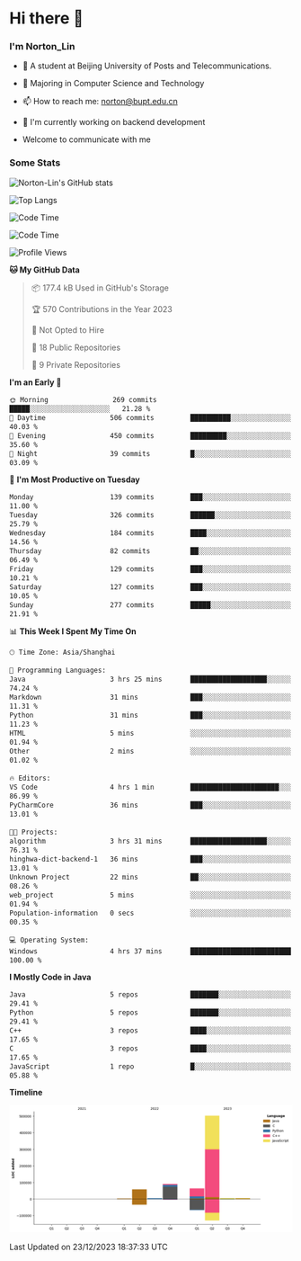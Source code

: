 
# Hi there 👋

### I'm Norton_Lin
- 🏫 A student at Beijing University of Posts and Telecommunications.
- 🌱 Majoring in Computer Science and Technology
- 📫 How to reach me: norton@bupt.edu.cn
- 🌱 I'm currently working on backend development

- Welcome to communicate with me

### Some Stats
![Norton-Lin's GitHub stats](https://github-readme-stats.vercel.app/api?username=Norton-Lin&count_private=true&show_icons=true&theme=radical)

![Top Langs](https://github-readme-stats.vercel.app/api/top-langs/?username=Norton-Lin&langs_count=10&layout=compact)

![Code Time](https://github-readme-stats.vercel.app/api/wakatime?username=Norton_Lin)

<!--START_SECTION:waka-->
![Code Time](http://img.shields.io/badge/Code%20Time-444%20hrs%2035%20mins-blue)

![Profile Views](http://img.shields.io/badge/Profile%20Views-0-blue)

**🐱 My GitHub Data** 

> 📦 177.4 kB Used in GitHub's Storage 
 > 
> 🏆 570 Contributions in the Year 2023
 > 
> 🚫 Not Opted to Hire
 > 
> 📜 18 Public Repositories 
 > 
> 🔑 9 Private Repositories 
 > 
**I'm an Early 🐤** 

```text
🌞 Morning                269 commits         █████░░░░░░░░░░░░░░░░░░░░   21.28 % 
🌆 Daytime                506 commits         ██████████░░░░░░░░░░░░░░░   40.03 % 
🌃 Evening                450 commits         █████████░░░░░░░░░░░░░░░░   35.60 % 
🌙 Night                  39 commits          █░░░░░░░░░░░░░░░░░░░░░░░░   03.09 % 
```
📅 **I'm Most Productive on Tuesday** 

```text
Monday                   139 commits         ███░░░░░░░░░░░░░░░░░░░░░░   11.00 % 
Tuesday                  326 commits         ██████░░░░░░░░░░░░░░░░░░░   25.79 % 
Wednesday                184 commits         ████░░░░░░░░░░░░░░░░░░░░░   14.56 % 
Thursday                 82 commits          ██░░░░░░░░░░░░░░░░░░░░░░░   06.49 % 
Friday                   129 commits         ███░░░░░░░░░░░░░░░░░░░░░░   10.21 % 
Saturday                 127 commits         ███░░░░░░░░░░░░░░░░░░░░░░   10.05 % 
Sunday                   277 commits         █████░░░░░░░░░░░░░░░░░░░░   21.91 % 
```


📊 **This Week I Spent My Time On** 

```text
🕑︎ Time Zone: Asia/Shanghai

💬 Programming Languages: 
Java                     3 hrs 25 mins       ███████████████████░░░░░░   74.24 % 
Markdown                 31 mins             ███░░░░░░░░░░░░░░░░░░░░░░   11.31 % 
Python                   31 mins             ███░░░░░░░░░░░░░░░░░░░░░░   11.23 % 
HTML                     5 mins              ░░░░░░░░░░░░░░░░░░░░░░░░░   01.94 % 
Other                    2 mins              ░░░░░░░░░░░░░░░░░░░░░░░░░   01.02 % 

🔥 Editors: 
VS Code                  4 hrs 1 min         ██████████████████████░░░   86.99 % 
PyCharmCore              36 mins             ███░░░░░░░░░░░░░░░░░░░░░░   13.01 % 

🐱‍💻 Projects: 
algorithm                3 hrs 31 mins       ███████████████████░░░░░░   76.31 % 
hinghwa-dict-backend-1   36 mins             ███░░░░░░░░░░░░░░░░░░░░░░   13.01 % 
Unknown Project          22 mins             ██░░░░░░░░░░░░░░░░░░░░░░░   08.26 % 
web_project              5 mins              ░░░░░░░░░░░░░░░░░░░░░░░░░   01.94 % 
Population-information   0 secs              ░░░░░░░░░░░░░░░░░░░░░░░░░   00.35 % 

💻 Operating System: 
Windows                  4 hrs 37 mins       █████████████████████████   100.00 % 
```

**I Mostly Code in Java** 

```text
Java                     5 repos             ███████░░░░░░░░░░░░░░░░░░   29.41 % 
Python                   5 repos             ███████░░░░░░░░░░░░░░░░░░   29.41 % 
C++                      3 repos             ████░░░░░░░░░░░░░░░░░░░░░   17.65 % 
C                        3 repos             ████░░░░░░░░░░░░░░░░░░░░░   17.65 % 
JavaScript               1 repo              █░░░░░░░░░░░░░░░░░░░░░░░░   05.88 % 
```



**Timeline**

![Lines of Code chart](https://raw.githubusercontent.com/Norton-Lin/Norton-Lin/main/assets/bar_graph.png)


 Last Updated on 23/12/2023 18:37:33 UTC
<!--END_SECTION:waka-->

